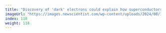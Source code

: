 ```yaml
---
title: "Discovery of 'dark' electrons could explain how superconductors work"
imageUrl: "https://images.newscientist.com/wp-content/uploads/2024/08/16155449/SEI_217584145.jpg?width=788"
index: 118
weight: 118
---
```

